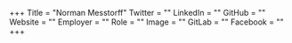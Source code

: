 +++
Title = "Norman Messtorff"
Twitter = ""
LinkedIn = ""
GitHub = ""
Website = ""
Employer = ""
Role = ""
Image = ""
GitLab = ""
Facebook = ""
+++
